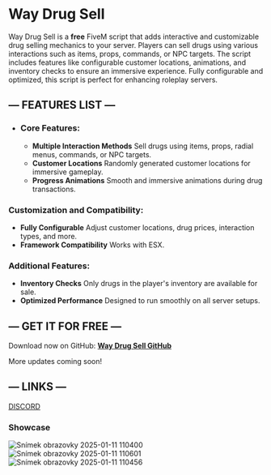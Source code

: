 # Way Drug Sell

 Way Drug Sell is a **free** FiveM script that adds interactive and customizable drug selling mechanics to your server. Players can sell drugs using various interactions such as items, props,  commands, or NPC targets. The script includes features like configurable customer locations, animations, and inventory checks to ensure an immersive experience. Fully configurable and optimized, this script is perfect for enhancing roleplay servers.

## — FEATURES LIST —

* ### Core Features:

  * **Multiple Interaction Methods**
Sell drugs using items, props, radial menus, commands, or NPC targets.
  * **Customer Locations**
Randomly generated customer locations for immersive gameplay.
  * **Progress Animations**
Smooth and immersive animations during drug transactions.

### Customization and Compatibility:

  * **Fully Configurable**
Adjust customer locations, drug prices, interaction types, and more.
  * **Framework Compatibility**
Works with ESX.

### Additional Features:

  * **Inventory Checks**
Only drugs in the player's inventory are available for sale.
  * **Optimized Performance**
Designed to run smoothly on all server setups.


## — GET IT FOR FREE —

Download now on GitHub:
**[Way Drug Sell GitHub](https://github.com/WayScripts/way_drugsell)**

More updates coming soon!

## — LINKS —

[DISCORD](https://discord.gg/Nra3kw48wr)



### Showcase
![Snímek obrazovky 2025-01-11 110400](https://github.com/user-attachments/assets/0226bb03-3dce-42a5-b0e1-96d661bf50ff)
![Snímek obrazovky 2025-01-11 110601](https://github.com/user-attachments/assets/3c794b8c-a0cc-493c-ab0e-5846db731918)
![Snímek obrazovky 2025-01-11 110456](https://github.com/user-attachments/assets/8d55d03b-09e6-40b4-be7d-2e0e1a54656c)

